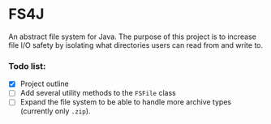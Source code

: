 # FS4J
An abstract file system for Java. The purpose of this project is to increase file I/O safety by isolating what directories users can read from and write to. 

### Todo list:
- [x] Project outline
- [ ] Add several utility methods to the `FSFile` class
- [ ] Expand the file system to be able to handle more archive types (currently only `.zip`).
